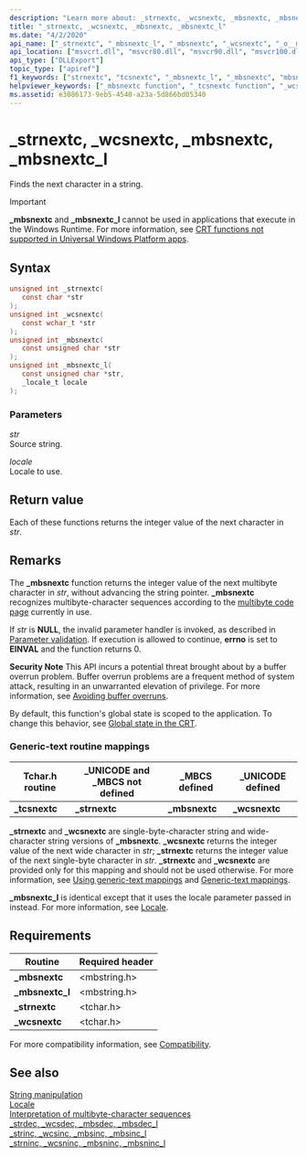 ```yaml
---
description: "Learn more about: _strnextc, _wcsnextc, _mbsnextc, _mbsnextc_l"
title: "_strnextc, _wcsnextc, _mbsnextc, _mbsnextc_l"
ms.date: "4/2/2020"
api_name: ["_strnextc", "_mbsnextc_l", "_mbsnextc", "_wcsnextc", "_o__mbsnextc", "_o__mbsnextc_l"]
api_location: ["msvcrt.dll", "msvcr80.dll", "msvcr90.dll", "msvcr100.dll", "msvcr100_clr0400.dll", "msvcr110.dll", "msvcr110_clr0400.dll", "msvcr120.dll", "msvcr120_clr0400.dll", "ucrtbase.dll", "api-ms-win-crt-multibyte-l1-1-0.dll", "api-ms-win-crt-private-l1-1-0.dll"]
api_type: ["DLLExport"]
topic_type: ["apiref"]
f1_keywords: ["strnextc", "tcsnextc", "_mbsnextc_l", "_mbsnextc", "mbsnextc_l", "ftcsnextc", "mbsnextc", "_tcsnextc", "_wcsnextc", "_ftcsnextc", "_strnextc", "wcsnextc"]
helpviewer_keywords: ["_mbsnextc function", "_tcsnextc function", "_wcsnextc function", "tcsnextc function", "strnextc function", "mbsnextc function", "_strnextc function", "_mbsnextc_l function", "mbsnextc_l function", "wcsnextc function"]
ms.assetid: e3086173-9eb5-4540-a23a-5d866bd05340
---
```

# _strnextc, _wcsnextc, _mbsnextc, _mbsnextc_l

Finds the next character in a string.

> [!IMPORTANT]
> **_mbsnextc** and **_mbsnextc_l** cannot be used in applications that execute in the Windows Runtime. For more information, see [CRT functions not supported in Universal Windows Platform apps](../../cppcx/crt-functions-not-supported-in-universal-windows-platform-apps.md).

## Syntax

```C
unsigned int _strnextc(
   const char *str
);
unsigned int _wcsnextc(
   const wchar_t *str
);
unsigned int _mbsnextc(
   const unsigned char *str
);
unsigned int _mbsnextc_l(
   const unsigned char *str,
   _locale_t locale
);
```

### Parameters

*str*<br/>
Source string.

*locale*<br/>
Locale to use.

## Return value

Each of these functions returns the integer value of the next character in *str*.

## Remarks

The **_mbsnextc** function returns the integer value of the next multibyte character in *str*, without advancing the string pointer. **_mbsnextc** recognizes multibyte-character sequences according to the [multibyte code page](../code-pages.md) currently in use.

If *str* is **NULL**, the invalid parameter handler is invoked, as described in [Parameter validation](../parameter-validation.md). If execution is allowed to continue, **errno** is set to **EINVAL** and the function returns 0.

**Security Note** This API incurs a potential threat brought about by a buffer overrun problem. Buffer overrun problems are a frequent method of system attack, resulting in an unwarranted elevation of privilege. For more information, see [Avoiding buffer overruns](/windows/win32/SecBP/avoiding-buffer-overruns).

By default, this function's global state is scoped to the application. To change this behavior, see [Global state in the CRT](../global-state.md).

### Generic-text routine mappings

|Tchar.h routine|_UNICODE and _MBCS not defined|_MBCS defined|_UNICODE defined|
|---------------------|--------------------------------------|--------------------|-----------------------|
|**_tcsnextc**|**_strnextc**|**_mbsnextc**|**_wcsnextc**|

**_strnextc** and **_wcsnextc** are single-byte-character string and wide-character string versions of **_mbsnextc**. **_wcsnextc** returns the integer value of the next wide character in *str*; **_strnextc** returns the integer value of the next single-byte character in *str*. **_strnextc** and **_wcsnextc** are provided only for this mapping and should not be used otherwise. For more information, see [Using generic-text mappings](../using-generic-text-mappings.md) and [Generic-text mappings](../generic-text-mappings.md).

**_mbsnextc_l** is identical except that it uses the locale parameter passed in instead. For more information, see [Locale](../locale.md).

## Requirements

|Routine|Required header|
|-------------|---------------------|
|**_mbsnextc**|\<mbstring.h>|
|**_mbsnextc_l**|\<mbstring.h>|
|**_strnextc**|\<tchar.h>|
|**_wcsnextc**|\<tchar.h>|

For more compatibility information, see [Compatibility](../compatibility.md).

## See also

[String manipulation](../string-manipulation-crt.md)\
[Locale](../locale.md)\
[Interpretation of multibyte-character sequences](../interpretation-of-multibyte-character-sequences.md)\
[_strdec, _wcsdec, _mbsdec, _mbsdec_l](strdec-wcsdec-mbsdec-mbsdec-l.md)\
[_strinc, _wcsinc, _mbsinc, _mbsinc_l](strinc-wcsinc-mbsinc-mbsinc-l.md)\
[_strninc, _wcsninc, _mbsninc, _mbsninc_l](strninc-wcsninc-mbsninc-mbsninc-l.md)
